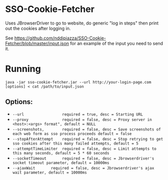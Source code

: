 # SSO-Cookie-Fetcher
Uses JBrowserDriver to go to website, do generic "log in steps" then print out the cookies after logging in.

See https://github.com/nddipiazza/SSO-Cookie-Fetcher/blob/master/input.json for an example of the input you need to send it.

# Running

`java -jar sso-cookie-fetcher.jar --url http://your-login-page.com [options] < cat /path/to/input.json`

## Options:

 - `--url                 required = true, desc = Starting URL`
 - `--proxy               required = false, desc = Proxy server in <host>:<args> format", default = NULL`
 - `--screenshots,        required = false, desc = Save screenshots of each web form as sso process proceeds default = false`
 - `--stopAfterAttempt    required = false, desc = Stop retrying to get sso cookies after this many failed attempts, default = 5`
 - `--attemptTimeLimiter  required = false, desc = Limit attempts to this many seconds, default = 5 * 60 seconds`
 - `--socketTimeout       required = false, desc = Jbrowserdriver's socket timeout parameter, default = 10000ms`
 - `--ajaxWait       required = false, desc = Jbrowserdriver's ajax wait parameter, default = 10000ms`
  
